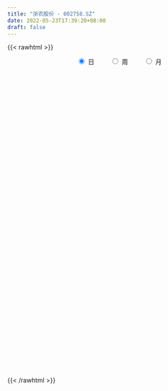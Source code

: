 ```yaml
---
title: "浙农股份 - 002758.SZ"
date: 2022-05-23T17:39:20+08:00
draft: false
---
```

{{< rawhtml >}}
    <div style="text-align: center">
        <label style="padding: 1rem;"><input style="margin-right: .5rem" type="radio" name="period" value="D" checked onclick="period_change(this)">日</label>
        <label style="padding: 1rem;"><input style="margin-right: .5rem" type="radio" name="period" value="W" onclick="period_change(this)">周</label>
        <label style="padding: 1rem;"><input style="margin-right: .5rem" type="radio" name="period" value="M" onclick="period_change(this)">月</label>
    </div>
    <div id="chart" style="height: 700px;"></div> 
    <script type="text/javascript">
        const D_v = [15765.21,17344.0,22079.62,18778.76,11118.75,13529.25,14436.0,13490.98,14014.17,10384.17,12539.34,14719.59,11828.94,13927.94,13395.85,13827.97,14639.22,11335.96,14846.45,12091.5,9973.5,15945.08,88782.07,118888.2,46745.14,33089.63,24787.75,26919.25,24145.59,32121.93,28147.33,18639.57,15998.39,14614.0,12371.45,19962.18,16980.25,10426.4,11590.08,13397.0,12397.5,10372.83,13290.25,34579.99,22850.94,16666.0,16745.66,13263.0,9889.66,10604.36,11985.75,14143.06,17523.64,11101.25,16837.75,14225.62,10175.75,14435.5,18206.5,10240.5,10772.75,11567.5,9972.45,13176.25,13985.37,9116.5,8142.73,18538.5,12865.0,11255.0,9643.75,10078.5,9229.5,17425.5,13574.64,33331.81,21233.39,72172.57,42652.36,27157.58,32126.5,30038.55,23437.3,30818.55,35399.15,31123.1,25607.75,41651.52,24620.59,40399.18,28248.79,18794.43,21346.58,34744.78,40065.2,40411.65,17310.15,18825.86,12864.0,32944.44,23161.88,27012.75,25012.11,51007.86,34728.48,37867.2,22104.12,29507.5,30025.12,24515.0,17188.8,23979.0,28925.0,31100.25,22766.75,19714.87,17427.5,15588.25,16332.16,19044.0,22904.87,12065.37,15473.0,15353.25,15894.5,22072.0,18840.5,32048.75,23752.78,16056.53,14868.0,75869.67,29732.99,64631.21,32366.25,30650.6,24856.52,28572.0,26798.0,14049.0,28639.42,21395.55,14223.75,17312.12,33505.25,24260.25,39863.5,35805.75,18444.5,27352.5,35287.0,37271.12,23579.5,58888.0,58069.71,163613.28,83732.74,40696.02,57070.03,117545.69,117402.25,75756.96,49164.0,37277.5,36687.72,41491.25,29903.75,29141.36,24946.41,26855.95,57848.41,33131.17,32402.91,27725.75,16541.71,23450.58,24529.36,20107.52,65423.04,51462.66,32881.41,27760.5,40250.21,28156.36,27434.25,86143.02,60008.14,79283.47,322142.54,302159.77,503580.65,81994.9,753531.86,138670.27,150845.62,468070.67,429935.48,400314.98,563385.91,407320.36,264382.45,397371.28,275241.19,305605.29,274163.14,236175.25,188975.17,199027.62,152097.44,212610.77,474277.91,258158.44,187375.17,325362.19,296202.87,478256.04,349893.63,239717.49,194481.36,201817.93,160424.25,204074.31,282498.07,186786.95,251637.71,177301.51,164142.49,115857.74,148318.52,261777.56,254755.75,192503.81,154557.98,116878.39,121768.05,96260.75,103984.25,125846.65,114841.93,73090.38,101922.84,139821.74,96063.02,101459.4,238611.64,162751.62,85870.06,115404.13,99204.35,132495.77]
const D_histogram = [0.0,0.0012508262,0.0119921536,0.012424296,0.0138679726,0.0064380295,-0.004302671,-0.0121549828,-0.0227736421,-0.0207330256,-0.0189606719,-0.0180315678,-0.0182703987,-0.0173044856,-0.0124612094,-0.0079212022,-0.0019085977,-0.0002999068,0.0009154481,0.0012377294,-0.0002958194,-0.004826031,0.0534698284,0.0477722858,0.029596306,0.0089516789,-0.0032439529,-0.0126880923,-0.0186073004,-0.0251553284,-0.0253151297,-0.0252338988,-0.0255865152,-0.0280487871,-0.0239822253,-0.0198110923,-0.0208533336,-0.0186792854,-0.0113698394,-0.0050279445,-0.0040807213,-0.0014497148,0.0014638602,0.0133329458,0.0225044667,0.0205186549,0.0135115063,0.005608142,0.0000972788,-0.0023489909,-0.0046553713,-0.0092952636,-0.0253441656,-0.0316905234,-0.0481431913,-0.0482600889,-0.0418509795,-0.0315920845,-0.0123660591,-0.0012628179,0.0060845772,0.0081261438,0.0150128726,0.0168831045,0.0180252793,0.0192483406,0.0178614078,0.0199759898,0.0151944014,0.0120500443,0.0068783568,-0.0018612974,-0.0015258917,0.0070361874,0.0158224744,0.0293580495,0.0393503263,0.0490609399,0.044572437,0.0376996744,0.0225869173,0.0202810162,0.0196950925,0.0240021031,0.0400298968,0.0522617845,0.055610551,0.0645764333,0.0604914099,0.0738296685,0.0685030679,0.056706205,0.0477248396,0.0491665132,0.050571744,0.0224090801,0.0045806866,-0.0294587686,-0.0411749774,-0.0241514929,-0.0103735307,0.0025861107,0.0041367581,0.0048275196,0.0093993438,0.0225244239,0.0255930802,0.0368174317,0.0346123558,0.0246648566,0.0147970412,0.0029100252,-0.0198369083,-0.05262022,-0.0541177599,-0.0479294915,-0.0537316581,-0.0538590398,-0.0439183768,-0.039575445,-0.0465366454,-0.0511776001,-0.0546425156,-0.049406015,-0.0369630051,-0.0256765449,-0.0233062401,-0.0017066557,0.0097572437,0.0174359798,0.018470917,0.007587178,-0.0019174092,0.0186629944,0.0269843897,0.0207425857,0.0241599021,0.0276535716,0.0175472163,0.0140844899,-0.0003809576,-0.0177926433,-0.0239723156,-0.0240097464,-0.0092916511,-0.0001153332,0.0165939105,0.0186037767,0.0169961852,0.0144431295,0.0190565114,0.0272382262,0.0263165196,0.0203154782,0.0267153288,0.0826110962,0.112166495,0.1240454448,0.1277687599,0.1635463095,0.1865340804,0.1583937784,0.1229340761,0.0768072604,0.0447446118,0.0262667889,0.0095543226,-0.0154081598,-0.0288816603,-0.0439546086,-0.0757323222,-0.0899765674,-0.1178064581,-0.1320025222,-0.1334172431,-0.1532460376,-0.1647205574,-0.1846598974,-0.1586609147,-0.1048699705,-0.0598528893,-0.0174531352,0.0243141263,0.0353602558,0.043083918,0.0737491036,0.0946818003,0.1216029455,0.2118540828,0.3448815565,0.5058953072,0.6844293192,0.8662165739,0.7979464344,0.5874688497,0.3537125598,0.2259415423,0.226304409,0.1513673734,0.1285436399,-0.0189808109,-0.1954070373,-0.3272857493,-0.3833785637,-0.4755861698,-0.5462215972,-0.5549922142,-0.5353878129,-0.4927005248,-0.356249848,-0.2426759435,-0.2139353979,-0.1889698286,-0.1398067819,-0.0560377795,0.0719613961,0.0810485608,0.0570625486,0.0147505925,-0.0560085664,-0.1145956717,-0.120101492,-0.0790110986,-0.0968428915,-0.0713165694,-0.0491459333,-0.0837356216,-0.0906325254,-0.0847094245,-0.042150473,-0.1032082658,-0.1932280351,-0.3166628716,-0.3849261513,-0.3726716879,-0.3607973993,-0.3074800549,-0.2200703538,-0.1683414612,-0.1106721592,-0.0539649295,-0.016026637,-0.0001009072,0.0286347472,0.0861639617,0.0864143,0.0754421586,0.0814517497,0.0893081877,0.1117466808]
const D_fast = [0.0,0.0015635328,0.0153028985,0.018841115,0.0237517847,0.0179313489,0.0061149807,-0.0047760768,-0.0210881466,-0.0242307865,-0.0271986008,-0.0307773887,-0.0355838192,-0.0389440275,-0.0372160536,-0.034656347,-0.0291208919,-0.0275871777,-0.0261429608,-0.0255112472,-0.0271187508,-0.0328554701,0.0388078463,0.0450533752,0.0342764719,0.0158697645,0.0028631445,-0.009753018,-0.0203240512,-0.0331609113,-0.039649495,-0.0458767388,-0.052625984,-0.0621004526,-0.0640294471,-0.0648110873,-0.0710666619,-0.0735624351,-0.069095449,-0.0640105402,-0.0640834973,-0.0618149195,-0.0585353794,-0.0433330574,-0.0285354198,-0.0253915679,-0.0290208399,-0.0355221688,-0.0410087122,-0.0440422296,-0.0475124529,-0.0544761611,-0.0768611045,-0.0911300931,-0.1196185589,-0.1318004787,-0.1358541142,-0.1334932403,-0.1173587296,-0.106571193,-0.0977026535,-0.093629551,-0.0829896041,-0.076898596,-0.0712501014,-0.0652149549,-0.0621365358,-0.0550279563,-0.0560109444,-0.0561427904,-0.0595948887,-0.0687998672,-0.0688459345,-0.0585248085,-0.0457829029,-0.0249078155,-0.0050779572,0.0168978915,0.0235524978,0.0261046538,0.0166386261,0.019402979,0.0237408284,0.0340483648,0.0600836327,0.0853809665,0.1026323708,0.1277423615,0.1387801904,0.1705758663,0.1823750326,0.1847547209,0.1877045654,0.2014378673,0.2154860342,0.1929256403,0.1762424184,0.1348382711,0.1128283179,0.1238139292,0.1349985087,0.1486046778,0.1511895147,0.1530871561,0.1600088163,0.1787650023,0.1882319287,0.2086606382,0.2151086511,0.2113273662,0.2051588111,0.1939993014,0.1662931408,0.1203547741,0.1053277942,0.0995336897,0.0802986086,0.0667064669,0.0656675357,0.0601166063,0.0415212445,0.0240858898,0.0069603454,-0.0001546577,0.0030476009,0.0079149249,0.0044586696,0.0256315901,0.0395348004,0.0515725315,0.0572251979,0.0482382534,0.038254314,0.0635004661,0.0785679589,0.0775118013,0.0869690932,0.0973761556,0.0916566044,0.0917150004,0.0771543135,0.055294467,0.0431217157,0.0370818484,0.0494770309,0.0586245155,0.0794822369,0.0861430472,0.088784502,0.0898422287,0.0992197385,0.1142110098,0.1198684331,0.1189462612,0.1320249441,0.2085734855,0.266170508,0.3090608191,0.3447263241,0.4213904512,0.4910117421,0.5024698847,0.4977437014,0.4708187008,0.4499422052,0.4380310795,0.4237071938,0.3948926715,0.374198756,0.3481371555,0.2974263613,0.2606879742,0.203406469,0.1562097744,0.1214407427,0.0633004388,0.0106457797,-0.0554585347,-0.0691247807,-0.0415513292,-0.0114974702,0.0265390001,0.0743847931,0.0942709866,0.1127656283,0.1618680898,0.2064712366,0.2637931182,0.4070077762,0.626255639,0.9137432165,1.2633845583,1.6617259564,1.7929424256,1.7293320532,1.5840039034,1.5127182714,1.5696572404,1.5325620481,1.5418742245,1.389604571,1.1643265853,0.950626436,0.7986889807,0.5875848321,0.3803940054,0.2328753349,0.1186327829,0.0381449398,0.0855331546,0.1384380733,0.1136947694,0.0914178815,0.1056292328,0.1753887903,0.3213783149,0.3507276198,0.3410072448,0.3023829368,0.2176216363,0.1303856131,0.0948544198,0.1161920385,0.0741495228,0.0818467025,0.0917308553,0.0362072615,0.0066522264,-0.0086020288,0.0234193044,-0.0634405549,-0.2017673329,-0.4043678873,-0.5688627048,-0.6497761634,-0.7281012246,-0.7516538939,-0.7192617813,-0.709618254,-0.6796169918,-0.6364009944,-0.6024693613,-0.5865688582,-0.550674517,-0.4716043121,-0.4497503988,-0.4418620006,-0.4154894721,-0.3853059871,-0.3349308238]
const D_slow = [0.0,0.0003127066,0.0033107449,0.006416819,0.0098838121,0.0114933195,0.0104176517,0.007378906,0.0016854955,-0.0034977609,-0.0082379289,-0.0127458208,-0.0173134205,-0.0216395419,-0.0247548442,-0.0267351448,-0.0272122942,-0.0272872709,-0.0270584089,-0.0267489765,-0.0268229314,-0.0280294391,-0.014661982,-0.0027189106,0.0046801659,0.0069180856,0.0061070974,0.0029350743,-0.0017167508,-0.0080055829,-0.0143343653,-0.02064284,-0.0270394688,-0.0340516656,-0.0400472219,-0.044999995,-0.0502133284,-0.0548831497,-0.0577256096,-0.0589825957,-0.060002776,-0.0603652047,-0.0599992397,-0.0566660032,-0.0510398865,-0.0459102228,-0.0425323462,-0.0411303107,-0.041105991,-0.0416932388,-0.0428570816,-0.0451808975,-0.0515169389,-0.0594395697,-0.0714753676,-0.0835403898,-0.0940031347,-0.1019011558,-0.1049926706,-0.1053083751,-0.1037872307,-0.1017556948,-0.0980024767,-0.0937817005,-0.0892753807,-0.0844632955,-0.0799979436,-0.0750039462,-0.0712053458,-0.0681928347,-0.0664732455,-0.0669385699,-0.0673200428,-0.065560996,-0.0616053773,-0.054265865,-0.0444282834,-0.0321630484,-0.0210199392,-0.0115950206,-0.0059482912,-0.0008780372,0.0040457359,0.0100462617,0.0200537359,0.033119182,0.0470218198,0.0631659281,0.0782887806,0.0967461977,0.1138719647,0.1280485159,0.1399797258,0.1522713541,0.1649142901,0.1705165602,0.1716617318,0.1642970397,0.1540032953,0.1479654221,0.1453720394,0.1460185671,0.1470527566,0.1482596365,0.1506094725,0.1562405784,0.1626388485,0.1718432064,0.1804962954,0.1866625095,0.1903617698,0.1910892761,0.1861300491,0.1729749941,0.1594455541,0.1474631812,0.1340302667,0.1205655067,0.1095859125,0.0996920513,0.0880578899,0.0752634899,0.061602861,0.0492513573,0.040010606,0.0335914698,0.0277649097,0.0273382458,0.0297775567,0.0341365517,0.0387542809,0.0406510754,0.0401717231,0.0448374717,0.0515835692,0.0567692156,0.0628091911,0.069722584,0.0741093881,0.0776305105,0.0775352711,0.0730871103,0.0670940314,0.0610915948,0.058768682,0.0587398487,0.0628883263,0.0675392705,0.0717883168,0.0753990992,0.0801632271,0.0869727836,0.0935519135,0.0986307831,0.1053096153,0.1259623893,0.1540040131,0.1850153743,0.2169575642,0.2578441416,0.3044776617,0.3440761063,0.3748096253,0.3940114404,0.4051975934,0.4117642906,0.4141528713,0.4103008313,0.4030804162,0.3920917641,0.3731586835,0.3506645417,0.3212129271,0.2882122966,0.2548579858,0.2165464764,0.1753663371,0.1292013627,0.089536134,0.0633186414,0.0483554191,0.0439921353,0.0500706668,0.0589107308,0.0696817103,0.0881189862,0.1117894363,0.1421901726,0.1951536934,0.2813740825,0.4078479093,0.5789552391,0.7955093826,0.9949959912,1.1418632036,1.2302913435,1.2867767291,1.3433528314,1.3811946747,1.4133305847,1.4085853819,1.3597336226,1.2779121853,1.1820675444,1.0631710019,0.9266156026,0.7878675491,0.6540205958,0.5308454646,0.4417830026,0.3811140167,0.3276301673,0.2803877101,0.2454360147,0.2314265698,0.2494169188,0.269679059,0.2839446962,0.2876323443,0.2736302027,0.2449812848,0.2149559118,0.1952031371,0.1709924143,0.1531632719,0.1408767886,0.1199428832,0.0972847518,0.0761073957,0.0655697774,0.039767711,-0.0085392978,-0.0877050157,-0.1839365535,-0.2771044755,-0.3673038253,-0.444173839,-0.4991914275,-0.5412767928,-0.5689448326,-0.582436065,-0.5864427242,-0.586467951,-0.5793092642,-0.5577682738,-0.5361646988,-0.5173041591,-0.4969412217,-0.4746141748,-0.4466775046]
const D_data = [['2021-05-12', 9.6898, 9.7193, 9.6211, 9.7487],['2021-05-13', 9.6996, 9.7389, 9.6407, 9.7978],['2021-05-14', 9.7978, 9.896, 9.7585, 9.9647],['2021-05-17', 9.8862, 9.8076, 9.7782, 9.9745],['2021-05-18', 9.8076, 9.8371, 9.7389, 9.896],['2021-05-19', 9.8174, 9.7193, 9.7193, 9.8273],['2021-05-20', 9.6702, 9.6309, 9.6211, 9.7193],['2021-05-21', 9.6309, 9.6113, 9.5426, 9.6898],['2021-05-24', 9.6996, 9.5131, 9.4444, 9.6996],['2021-05-25', 9.5524, 9.6309, 9.5327, 9.6309],['2021-05-26', 9.6015, 9.6211, 9.572, 9.6702],['2021-05-27', 9.6211, 9.6015, 9.5818, 9.6407],['2021-05-28', 9.6015, 9.572, 9.5426, 9.6309],['2021-05-31', 9.6604, 9.572, 9.5131, 9.6604],['2021-06-01', 9.572, 9.6211, 9.5229, 9.6505],['2021-06-02', 9.6505, 9.6309, 9.5916, 9.6604],['2021-06-03', 9.6211, 9.6702, 9.6113, 9.6898],['2021-06-04', 9.6702, 9.6309, 9.572, 9.68],['2021-06-07', 9.72, 9.63, 9.61, 9.72],['2021-06-08', 9.65, 9.62, 9.6, 9.69],['2021-06-09', 9.61, 9.59, 9.59, 9.64],['2021-06-10', 9.6, 9.53, 9.5, 9.62],['2021-06-11', 10.01, 10.48, 10.0, 10.48],['2021-06-15', 10.74, 9.86, 9.82, 10.74],['2021-06-16', 9.78, 9.67, 9.61, 9.87],['2021-06-17', 9.65, 9.55, 9.54, 9.7],['2021-06-18', 9.55, 9.57, 9.46, 9.65],['2021-06-21', 9.57, 9.54, 9.5, 9.66],['2021-06-22', 9.5, 9.53, 9.48, 9.62],['2021-06-23', 9.55, 9.47, 9.39, 9.57],['2021-06-24', 9.46, 9.51, 9.37, 9.53],['2021-06-25', 9.5, 9.49, 9.4, 9.51],['2021-06-28', 9.48, 9.46, 9.44, 9.51],['2021-06-29', 9.45, 9.4, 9.37, 9.48],['2021-06-30', 9.44, 9.46, 9.4, 9.48],['2021-07-01', 9.47, 9.46, 9.38, 9.53],['2021-07-02', 9.41, 9.38, 9.36, 9.51],['2021-07-05', 9.38, 9.4, 9.35, 9.44],['2021-07-06', 9.36, 9.47, 9.36, 9.47],['2021-07-07', 9.46, 9.48, 9.44, 9.51],['2021-07-08', 9.5, 9.42, 9.39, 9.5],['2021-07-09', 9.38, 9.44, 9.35, 9.46],['2021-07-12', 9.43, 9.45, 9.39, 9.48],['2021-07-13', 9.56, 9.6, 9.54, 9.75],['2021-07-14', 9.52, 9.63, 9.45, 9.63],['2021-07-15', 9.62, 9.52, 9.51, 9.67],['2021-07-16', 9.53, 9.44, 9.42, 9.59],['2021-07-19', 9.47, 9.39, 9.37, 9.48],['2021-07-20', 9.38, 9.38, 9.34, 9.42],['2021-07-21', 9.36, 9.39, 9.36, 9.45],['2021-07-22', 9.39, 9.37, 9.33, 9.4],['2021-07-23', 9.37, 9.31, 9.3, 9.42],['2021-07-26', 9.33, 9.09, 9.04, 9.36],['2021-07-27', 9.1, 9.12, 9.08, 9.33],['2021-07-28', 9.1, 8.89, 8.76, 9.12],['2021-07-29', 8.89, 9.0, 8.88, 9.09],['2021-07-30', 9.0, 9.05, 8.89, 9.08],['2021-08-02', 9.06, 9.1, 8.97, 9.18],['2021-08-03', 9.12, 9.26, 9.11, 9.34],['2021-08-04', 9.35, 9.22, 9.19, 9.35],['2021-08-05', 9.25, 9.21, 9.15, 9.28],['2021-08-06', 9.21, 9.16, 9.04, 9.27],['2021-08-09', 9.16, 9.24, 9.12, 9.28],['2021-08-10', 9.28, 9.2, 9.17, 9.28],['2021-08-11', 9.19, 9.2, 9.15, 9.26],['2021-08-12', 9.19, 9.21, 9.1, 9.26],['2021-08-13', 9.21, 9.18, 9.13, 9.24],['2021-08-16', 9.2, 9.23, 9.11, 9.39],['2021-08-17', 9.23, 9.14, 9.13, 9.29],['2021-08-18', 9.24, 9.14, 8.93, 9.25],['2021-08-19', 9.08, 9.09, 9.06, 9.2],['2021-08-20', 9.06, 9.0, 8.97, 9.15],['2021-08-23', 9.02, 9.08, 8.98, 9.12],['2021-08-24', 9.09, 9.2, 9.08, 9.23],['2021-08-25', 9.2, 9.25, 9.18, 9.35],['2021-08-26', 9.26, 9.38, 9.18, 9.46],['2021-08-27', 9.48, 9.42, 9.36, 9.48],['2021-08-30', 9.55, 9.5, 9.32, 10.25],['2021-08-31', 9.48, 9.37, 9.32, 9.7],['2021-09-01', 9.4, 9.34, 9.25, 9.41],['2021-09-02', 9.36, 9.2, 9.19, 9.39],['2021-09-03', 9.25, 9.33, 9.21, 9.36],['2021-09-06', 9.35, 9.36, 9.26, 9.43],['2021-09-07', 9.36, 9.45, 9.3, 9.48],['2021-09-08', 9.46, 9.68, 9.42, 9.72],['2021-09-09', 9.69, 9.75, 9.66, 9.83],['2021-09-10', 9.71, 9.73, 9.64, 9.79],['2021-09-13', 9.73, 9.89, 9.73, 10.09],['2021-09-14', 9.89, 9.8, 9.77, 9.98],['2021-09-15', 9.8, 10.11, 9.7, 10.18],['2021-09-16', 10.09, 9.97, 9.9, 10.22],['2021-09-17', 10.09, 9.91, 9.8, 10.09],['2021-09-22', 9.81, 9.95, 9.78, 10.07],['2021-09-23', 9.95, 10.12, 9.95, 10.18],['2021-09-24', 10.18, 10.19, 9.94, 10.28],['2021-09-27', 10.1, 9.8, 9.66, 10.22],['2021-09-28', 9.79, 9.84, 9.7, 9.92],['2021-09-29', 9.83, 9.51, 9.51, 9.88],['2021-09-30', 9.51, 9.66, 9.51, 9.72],['2021-10-08', 9.67, 10.03, 9.66, 10.08],['2021-10-11', 10.12, 10.08, 9.93, 10.15],['2021-10-12', 10.07, 10.16, 9.96, 10.2],['2021-10-13', 9.96, 10.08, 9.93, 10.12],['2021-10-14', 10.38, 10.1, 10.09, 10.49],['2021-10-15', 10.05, 10.19, 9.98, 10.42],['2021-10-18', 10.08, 10.38, 10.03, 10.44],['2021-10-19', 10.36, 10.34, 10.26, 10.43],['2021-10-20', 10.34, 10.53, 10.27, 10.53],['2021-10-21', 10.49, 10.44, 10.34, 10.62],['2021-10-22', 10.45, 10.36, 10.25, 10.51],['2021-10-25', 10.38, 10.35, 10.17, 10.39],['2021-10-26', 10.45, 10.3, 10.19, 10.45],['2021-10-27', 10.3, 10.09, 10.0, 10.34],['2021-10-28', 10.12, 9.81, 9.74, 10.25],['2021-10-29', 9.81, 10.09, 9.79, 10.1],['2021-11-01', 10.12, 10.18, 10.04, 10.27],['2021-11-02', 10.25, 10.01, 9.9, 10.27],['2021-11-03', 10.11, 10.04, 9.98, 10.15],['2021-11-04', 10.09, 10.17, 10.03, 10.2],['2021-11-05', 10.09, 10.12, 9.99, 10.24],['2021-11-08', 10.11, 9.95, 9.8, 10.18],['2021-11-09', 9.94, 9.92, 9.86, 10.0],['2021-11-10', 9.92, 9.88, 9.79, 9.94],['2021-11-11', 9.88, 9.96, 9.83, 9.98],['2021-11-12', 9.95, 10.07, 9.92, 10.08],['2021-11-15', 10.06, 10.1, 9.97, 10.15],['2021-11-16', 10.13, 10.01, 9.94, 10.14],['2021-11-17', 9.97, 10.31, 9.92, 10.31],['2021-11-18', 10.32, 10.28, 10.21, 10.37],['2021-11-19', 10.23, 10.3, 10.21, 10.35],['2021-11-22', 10.3, 10.26, 10.2, 10.35],['2021-11-23', 10.37, 10.1, 10.08, 10.88],['2021-11-24', 10.05, 10.07, 10.0, 10.18],['2021-11-25', 10.1, 10.49, 9.99, 10.55],['2021-11-26', 10.54, 10.44, 10.4, 10.57],['2021-11-29', 10.37, 10.29, 10.25, 10.48],['2021-11-30', 10.27, 10.43, 10.24, 10.46],['2021-12-01', 10.43, 10.48, 10.32, 10.53],['2021-12-02', 10.52, 10.32, 10.3, 10.52],['2021-12-03', 10.26, 10.39, 10.25, 10.4],['2021-12-06', 10.34, 10.22, 10.15, 10.43],['2021-12-07', 10.25, 10.1, 10.03, 10.27],['2021-12-08', 10.2, 10.17, 10.03, 10.23],['2021-12-09', 10.2, 10.22, 10.12, 10.29],['2021-12-10', 10.2, 10.44, 10.14, 10.48],['2021-12-13', 10.45, 10.44, 10.4, 10.53],['2021-12-14', 10.47, 10.62, 10.4, 10.71],['2021-12-15', 10.68, 10.51, 10.46, 10.77],['2021-12-16', 10.47, 10.49, 10.41, 10.59],['2021-12-17', 10.49, 10.49, 10.4, 10.64],['2021-12-20', 10.49, 10.61, 10.44, 10.68],['2021-12-21', 10.59, 10.72, 10.54, 10.75],['2021-12-22', 10.7, 10.66, 10.63, 10.79],['2021-12-23', 10.69, 10.61, 10.58, 10.98],['2021-12-24', 10.95, 10.8, 10.53, 10.97],['2021-12-27', 10.76, 11.65, 10.76, 11.8],['2021-12-28', 11.66, 11.65, 11.51, 11.78],['2021-12-29', 11.7, 11.66, 11.53, 11.73],['2021-12-30', 11.66, 11.73, 11.6, 11.99],['2021-12-31', 11.83, 12.39, 11.64, 12.47],['2022-01-04', 12.75, 12.57, 12.1, 12.9],['2022-01-05', 12.34, 12.1, 11.98, 12.65],['2022-01-06', 12.17, 12.0, 11.92, 12.35],['2022-01-07', 11.98, 11.78, 11.72, 12.08],['2022-01-10', 11.77, 11.85, 11.7, 11.97],['2022-01-11', 11.88, 11.97, 11.85, 12.09],['2022-01-12', 12.09, 11.97, 11.9, 12.17],['2022-01-13', 11.98, 11.81, 11.71, 12.09],['2022-01-14', 11.71, 11.89, 11.71, 11.99],['2022-01-17', 11.89, 11.82, 11.8, 12.19],['2022-01-18', 11.89, 11.49, 11.44, 11.92],['2022-01-19', 11.54, 11.57, 11.34, 11.62],['2022-01-20', 11.61, 11.25, 11.22, 11.62],['2022-01-21', 11.24, 11.25, 11.0, 11.38],['2022-01-24', 11.17, 11.3, 11.1, 11.39],['2022-01-25', 11.22, 10.93, 10.91, 11.36],['2022-01-26', 10.92, 10.85, 10.74, 11.02],['2022-01-27', 10.88, 10.54, 10.5, 10.88],['2022-01-28', 11.04, 11.01, 10.59, 11.25],['2022-02-07', 11.14, 11.48, 11.12, 11.63],['2022-02-08', 11.54, 11.58, 11.31, 11.6],['2022-02-09', 11.58, 11.76, 11.47, 11.8],['2022-02-10', 11.76, 11.99, 11.7, 12.18],['2022-02-11', 11.9, 11.78, 11.67, 11.95],['2022-02-14', 11.86, 11.83, 11.78, 12.09],['2022-02-15', 11.84, 12.28, 11.68, 12.9],['2022-02-16', 12.3, 12.38, 11.91, 12.46],['2022-02-17', 12.25, 12.69, 12.22, 13.3],['2022-02-18', 12.53, 13.96, 12.4, 13.96],['2022-02-21', 13.27, 15.36, 13.26, 15.36],['2022-02-22', 16.1, 16.9, 15.42, 16.9],['2022-02-23', 18.59, 18.59, 18.59, 18.59],['2022-02-24', 18.62, 20.33, 18.31, 20.45],['2022-02-25', 18.3, 18.3, 18.3, 18.87],['2022-02-28', 16.47, 16.47, 16.47, 17.0],['2022-03-01', 15.01, 15.52, 15.01, 15.96],['2022-03-02', 15.11, 16.28, 15.07, 16.87],['2022-03-03', 16.16, 17.91, 16.02, 17.91],['2022-03-04', 18.3, 17.11, 16.85, 19.45],['2022-03-07', 17.0, 17.81, 16.7, 18.32],['2022-03-08', 16.95, 16.03, 16.03, 16.95],['2022-03-09', 15.2, 14.9, 14.43, 15.69],['2022-03-10', 15.0, 14.6, 14.16, 15.0],['2022-03-11', 14.6, 14.93, 14.33, 15.43],['2022-03-14', 14.5, 13.89, 13.8, 15.1],['2022-03-15', 13.61, 13.45, 13.27, 14.09],['2022-03-16', 13.65, 13.69, 13.05, 13.8],['2022-03-17', 13.64, 13.74, 13.6, 14.07],['2022-03-18', 13.78, 13.87, 13.68, 14.19],['2022-03-21', 14.52, 15.26, 14.52, 15.26],['2022-03-22', 15.98, 15.47, 14.78, 16.48],['2022-03-23', 15.15, 14.66, 14.58, 15.3],['2022-03-24', 14.85, 14.64, 14.56, 15.21],['2022-03-25', 14.78, 15.05, 14.56, 15.96],['2022-03-28', 15.0, 15.8, 14.98, 16.15],['2022-03-29', 15.66, 16.97, 15.08, 17.38],['2022-03-30', 16.08, 15.95, 15.61, 16.38],['2022-03-31', 15.88, 15.59, 15.23, 16.04],['2022-04-01', 15.86, 15.25, 15.25, 16.04],['2022-04-06', 14.91, 14.61, 14.22, 14.91],['2022-04-07', 14.62, 14.38, 14.28, 14.87],['2022-04-08', 14.35, 14.81, 13.93, 14.97],['2022-04-11', 14.98, 15.44, 14.83, 15.99],['2022-04-12', 15.01, 14.72, 14.41, 15.05],['2022-04-13', 14.62, 15.24, 14.43, 15.72],['2022-04-14', 15.35, 15.3, 14.44, 15.4],['2022-04-15', 15.3, 14.52, 14.48, 15.3],['2022-04-18', 14.29, 14.7, 13.71, 14.78],['2022-04-19', 14.55, 14.8, 14.33, 15.18],['2022-04-20', 14.76, 15.35, 14.63, 15.7],['2022-04-21', 15.36, 13.95, 13.9, 15.9],['2022-04-22', 13.44, 13.06, 12.86, 13.61],['2022-04-25', 12.79, 11.85, 11.8, 12.9],['2022-04-26', 11.85, 11.72, 11.58, 12.29],['2022-04-27', 11.8, 12.24, 11.33, 12.24],['2022-04-28', 12.17, 11.96, 11.62, 12.41],['2022-04-29', 12.0, 12.33, 11.91, 12.37],['2022-05-05', 12.35, 12.86, 12.15, 13.03],['2022-05-06', 12.5, 12.56, 12.39, 13.02],['2022-05-09', 12.45, 12.74, 12.35, 12.81],['2022-05-10', 12.61, 12.89, 12.21, 12.91],['2022-05-11', 12.9, 12.8, 12.71, 13.15],['2022-05-12', 12.83, 12.58, 12.32, 12.96],['2022-05-13', 12.62, 12.79, 12.52, 12.87],['2022-05-16', 13.24, 13.35, 12.82, 13.49],['2022-05-17', 13.36, 12.78, 12.51, 13.38],['2022-05-18', 12.53, 12.6, 12.49, 12.8],['2022-05-19', 12.33, 12.79, 12.26, 12.9],['2022-05-20', 12.78, 12.85, 12.71, 12.9],['2022-05-23', 12.86, 13.13, 12.81, 13.32]]
const W_v = [63310.18,68935.35,237513.09,103611.12,81576.62,81747.08,69952.93,76361.83,132310.31,80191.02,81470.85,74382.85,46355.81,53813.39,108111.66,56539.42,53852.32,55537.7,56929.67,52733.79,64568.24,40878.68,33822.09,27693.94,52248.91,64945.46,90687.09,83304.74,56720.18,74313.14,78457.59,97348.54,33708.08,21864.25,68910.51,125786.33,77678.68,94833.45,222564.17,406530.36,371253.8199999999,193689.64,136235.92,114072.63,341498.89,225094.68,209525.82,1160424.3600000001,509302.5499999999,492370.58,212698.54,171898.83,174047.34,310987.72,152958.7,204025.62,92968.86,75975.85,72334.24,60670.46,66441.94,78054.99,54496.46,55152.85,37977.68,134531.6,139059.26,94572.09,86304.65,90844.24,119905.73,131261.19,69885.73,94909.69,58158.13,53012.07,48693.45,25920.46,40168.52,41111.17,77847.66,55812.81,80758.28,128841.65,434842.13,232761.9,326601.26,134513.28,146509.47,167535.13,722170.21,123358.28,274123.65,177052.22,123373.23,122459.46,63082.25,79060.0,84066.18,95627.8,86632.92,97768.45,68021.96,46786.6,100090.25,58620.16,48115.76,71728.2,120078.33,593833.25,232149.24,885400.3300000001,557408.63,40323.84,249246.12,205650.28,175742.49,181930.38,104917.53,90420.0,140307.85,86738.32,79218.19,104286.41,128906.85,122600.25,119812.27,127912.95,124823.89,190370.56,301336.58,146838.56,203367.74,311254.53,282193.32,223667.57,99091.26,104808.63,62947.2,60779.04,149596.81,152314.95,61492.78,52999.51,141102.34,178884.85,163347.9,298734.43,354672.85,220799.66,78755.82,135112.26,328095.91,383572.19,167713.51,165712.99,198703.43,94856.19,83673.74,172695.85,367769.91,142927.49,62074.25,70546.27,46030.28,10849.45,70215.46,79974.51,114749.54,66044.66,72805.3,128726.76,174536.3,101282.33,65450.24,196048.96,111471.23,70789.14,205497.85,210731.35,62500.76,65767.04,72567.45,34173.67,33325.39,110669.08,61453.5,63087.09,58497.5,50078.21,42976.85,29037.23,99917.02,109331.51,327003.71,72773.94,107190.86,71353.74,63486.21,67126.94,141638.6,223510.72,129973.67,79926.27,58183.81,104132.84,59885.83,69864.01,65222.75,54393.3,62380.75,94794.84,204147.56,146385.85,153714.51,96156.56,89411.66,32944.44,160923.08,144018.94,123959.8,88106.78,81690.99,112770.56,217468.12,124926.12,115076.09,145726.5,213095.33,462657.7600000001,279600.71,162170.49,177964.19,150052.21,180511.14,575011.4199999999,1779937.4500000002,2012552.6600000001,1649920.5700000001,1050438.6200000001,1457784.4799999997,1558551.3900000001,566316.49,1062366.73,973213.3800000001,593449.4199999999,240688.58,512357.38,701841.7999999999,132495.77]
const W_histogram = [0.0,0.0128528775,0.0098034695,-0.0795483785,-0.1208503808,-0.1387784707,-0.1493580696,-0.1128404061,-0.0698646655,-0.0218842667,0.0065820947,0.0139711487,0.0120059486,-0.0024730434,0.0371512058,0.021649489,-0.0062300072,-0.0697608557,-0.0695550697,-0.116733907,-0.1957744519,-0.2192240285,-0.2232300026,-0.2131050181,-0.2516805601,-0.2453816332,-0.1942047912,-0.164862333,-0.1497614013,-0.1305715348,-0.1866125248,-0.2631948943,-0.2776851611,-0.2506394974,-0.1861662095,-0.0969137142,-0.0345148066,-0.0208958346,0.1456347664,0.2215198047,0.2844425515,0.2465874159,0.2234553869,0.1815049775,0.2089214054,0.2260950548,0.2693394666,0.2995338469,0.3044902483,0.2606121616,0.1483796579,0.0931716632,0.0245992289,0.0504444491,0.0606405991,0.0400104327,-0.0297811095,-0.0631546273,-0.122364949,-0.1376653419,-0.1385146698,-0.1435009957,-0.1375496303,-0.1148749982,-0.1029904359,-0.0939430788,-0.1504327643,-0.1552998659,-0.1241258191,-0.0908201745,-0.0077801032,0.0429062948,0.0785810607,0.0892299586,0.0698702679,0.0572229208,0.0382110393,0.0432484234,0.0562129637,0.0671735622,0.0699856678,0.0612251245,0.0979250688,0.1326175153,0.2705765015,0.309448229,0.4042969499,0.4334022081,0.4588582914,0.5406820756,0.4359214463,0.3185797557,0.2370107996,0.1421344411,0.0448049455,-0.010229027,-0.0907087447,-0.1368970384,-0.1515517266,-0.162750344,-0.1571358833,-0.1521194859,-0.162327533,-0.1606363427,-0.1524602996,-0.1527388527,-0.1536014934,-0.1301714432,-0.1048848224,-0.0179306247,0.0533868045,0.2311160876,0.1925717987,0.1401323862,0.1585561421,0.1223954393,0.1363848781,0.0998807486,0.0489665519,0.0083809967,-0.0074509103,-0.0249620467,-0.0462841687,-0.0625494886,-0.0541199426,-0.037371927,-0.0130885343,-0.0008840038,-0.008088037,-0.0077752023,-0.0139432367,-0.0499515696,-0.023649108,-0.0137401255,0.0308182627,-0.0309879636,-0.0671762705,-0.081530651,-0.0887219291,-0.0852475105,-0.0489489266,-0.0336838996,-0.0285924107,-0.0145204883,0.0194025691,0.0210152657,0.0557551271,0.1615577767,0.1531178008,0.1201615392,0.0638859702,0.0283840595,0.0477893077,0.0372142907,0.0189625515,0.0218739552,0.0058940266,-0.0167180889,-0.0334887335,-0.0443917587,-0.0390359651,-0.0637842677,-0.0746304191,-0.0866754686,-0.119319915,-0.1234148273,-0.1009827433,-0.0778988785,-0.0410353904,-0.0236860412,-0.0150326173,0.0196981273,0.0338211407,0.041734293,0.0276954258,0.0544579105,0.0413598292,0.0326903301,0.0133919267,-0.0404073937,-0.0941245726,-0.1334832133,-0.146432897,-0.1599926346,-0.1465408582,-0.1278065374,-0.1077092152,-0.1145030698,-0.1074637891,-0.0899956251,-0.0767271859,-0.062227456,-0.0400501453,0.0040305426,-0.0100222343,-0.0409581261,-0.0462994264,-0.0634076509,-0.0711889406,-0.0662872316,-0.0031132205,-0.0189815021,-0.0305481963,-0.0406572981,-0.0383812042,-0.0322032076,-0.0321263334,-0.0441006283,-0.0392876003,-0.0298589557,-0.0307270755,0.0003571322,0.0172911316,0.0556995917,0.091387556,0.12967302,0.1155917003,0.1265985019,0.139062804,0.1521084643,0.1364081755,0.1223479152,0.1046683863,0.1032775455,0.1061900688,0.0992797933,0.0927305136,0.0865394715,0.0972928621,0.1995678439,0.2129916465,0.2154848204,0.1626418103,0.1030416419,0.1065515447,0.239173676,0.5830696082,0.6871196582,0.5706389085,0.3922150211,0.3263772798,0.2712724865,0.1843219916,0.091121859,-0.0759840722,-0.2338926796,-0.3159607064,-0.3454710467,-0.3505538709,-0.325220682]
const W_fast = [0.0,0.0160660969,0.0154675563,-0.0937713864,-0.1652859839,-0.2179086914,-0.2658278077,-0.2575202457,-0.2320106716,-0.1895013395,-0.1593894543,-0.1485076132,-0.1474713261,-0.1625685789,-0.1136565283,-0.1237458729,-0.1531828708,-0.2341539333,-0.2513369147,-0.3276992287,-0.4556833867,-0.5339389704,-0.5937524452,-0.6369037152,-0.7383993972,-0.7934458786,-0.7908202344,-0.8026933595,-0.8250327781,-0.8384857953,-0.9411799165,-1.0835610095,-1.1674725667,-1.2030867773,-1.1851550418,-1.120130975,-1.0663607691,-1.0579657557,-0.8550264631,-0.7237614736,-0.589728089,-0.5659363707,-0.5332045529,-0.5297787179,-0.4501319387,-0.3764345255,-0.2658552471,-0.160777405,-0.0796984415,-0.0584234879,-0.1335610771,-0.165476156,-0.2278987831,-0.1894424506,-0.1640861508,-0.1747137091,-0.2519505287,-0.3011127033,-0.3909142622,-0.4406309906,-0.4761089859,-0.5169705607,-0.545406603,-0.5514507204,-0.5653137671,-0.5797521796,-0.6738500563,-0.7175421243,-0.7173995323,-0.7067989313,-0.6257038858,-0.5642909141,-0.5089708831,-0.4760144954,-0.4779066192,-0.4762482361,-0.4857073578,-0.4698578679,-0.4428400867,-0.4150860975,-0.394777575,-0.3882318372,-0.3270506256,-0.2592038003,-0.0536006888,0.062633096,0.2585560544,0.3960118645,0.5361825207,0.7531768238,0.7573965561,0.7196998044,0.6973835482,0.6380408,0.5519125408,0.4943213116,0.3911644077,0.3107518544,0.2582092345,0.2063230311,0.1726535209,0.1396400469,0.0888501166,0.0503822212,0.0204431894,-0.0180200769,-0.0572830909,-0.0663959015,-0.0673304864,0.0151410553,0.0998051855,0.3353134906,0.3449121513,0.3275058354,0.3855686268,0.3800067838,0.4280924421,0.4165584998,0.3778859411,0.339395635,0.3217010005,0.2979493524,0.2650561882,0.2331534961,0.2280530565,0.2354580904,0.2564693495,0.268452879,0.2592268365,0.2575958707,0.2479420271,0.1994458018,0.2198359864,0.2263099376,0.2785728914,0.2090196742,0.1560372997,0.1213002565,0.091928496,0.074091037,0.0981523893,0.1049964414,0.1029398277,0.113381628,0.1521553276,0.1590218407,0.2077004838,0.3538925776,0.3837320519,0.3808161751,0.3405120986,0.3121062028,0.3434587779,0.3421873336,0.3286762323,0.3370561247,0.3225497028,0.2957580651,0.2706152371,0.2486142723,0.2442110745,0.2035167051,0.1740129489,0.1402990322,0.0778246071,0.042875988,0.0400623862,0.0436715314,0.0702761718,0.0817040107,0.0865992803,0.1262545568,0.1488328553,0.1671795809,0.1600645702,0.2004415324,0.1976834085,0.1971864919,0.1812360701,0.1173349013,0.0400865793,-0.0326428648,-0.0822007727,-0.1357586689,-0.1589421071,-0.1721594206,-0.1789894022,-0.2144090243,-0.2342356908,-0.2392664331,-0.2451797904,-0.2462369245,-0.2340721501,-0.1889838266,-0.205542162,-0.2467175853,-0.2636337422,-0.2965938795,-0.3221724043,-0.3338425033,-0.2714467973,-0.2920604544,-0.3112641977,-0.331537624,-0.3388568312,-0.3407296364,-0.3486843456,-0.3716837975,-0.3766926696,-0.374728764,-0.3832786526,-0.3521051619,-0.3308483796,-0.2785150216,-0.2199801682,-0.1492764493,-0.1344598438,-0.0918034168,-0.0445734138,0.0064993626,0.0249011178,0.0414278362,0.0499154039,0.0743439494,0.1038039899,0.1217136628,0.1383470115,0.1537908373,0.1888674434,0.3410343862,0.4077061004,0.4640704794,0.4518879219,0.418048164,0.448195953,0.6406115033,1.1302748375,1.4061048021,1.4322837795,1.3519136474,1.367670226,1.3803835543,1.3395135573,1.2690938895,1.0829919402,0.8666101629,0.7055519595,0.5896738576,0.4969525657,0.4409805841]
const W_slow = [0.0,0.0032132194,0.0056640868,-0.0142230079,-0.0444356031,-0.0791302208,-0.1164697381,-0.1446798397,-0.1621460061,-0.1676170727,-0.1659715491,-0.1624787619,-0.1594772747,-0.1600955356,-0.1508077341,-0.1453953619,-0.1469528637,-0.1643930776,-0.181781845,-0.2109653218,-0.2599089347,-0.3147149419,-0.3705224425,-0.4237986971,-0.4867188371,-0.5480642454,-0.5966154432,-0.6378310265,-0.6752713768,-0.7079142605,-0.7545673917,-0.8203661153,-0.8897874055,-0.9524472799,-0.9989888323,-1.0232172608,-1.0318459625,-1.0370699211,-1.0006612295,-0.9452812783,-0.8741706405,-0.8125237865,-0.7566599398,-0.7112836954,-0.6590533441,-0.6025295804,-0.5351947137,-0.460311252,-0.3841886899,-0.3190356495,-0.281940735,-0.2586478192,-0.252498012,-0.2398868997,-0.2247267499,-0.2147241418,-0.2221694191,-0.237958076,-0.2685493132,-0.3029656487,-0.3375943161,-0.3734695651,-0.4078569727,-0.4365757222,-0.4623233312,-0.4858091009,-0.523417292,-0.5622422584,-0.5932737132,-0.6159787568,-0.6179237826,-0.6071972089,-0.5875519437,-0.5652444541,-0.5477768871,-0.5334711569,-0.5239183971,-0.5131062912,-0.4990530503,-0.4822596598,-0.4647632428,-0.4494569617,-0.4249756945,-0.3918213156,-0.3241771903,-0.246815133,-0.1457408955,-0.0373903435,0.0773242293,0.2124947482,0.3214751098,0.4011200487,0.4603727486,0.4959063589,0.5071075953,0.5045503385,0.4818731524,0.4476488928,0.4097609611,0.3690733751,0.3297894043,0.2917595328,0.2511776496,0.2110185639,0.172903489,0.1347187758,0.0963184025,0.0637755417,0.0375543361,0.0330716799,0.046418381,0.1041974029,0.1523403526,0.1873734492,0.2270124847,0.2576113445,0.291707564,0.3166777512,0.3289193892,0.3310146383,0.3291519108,0.3229113991,0.3113403569,0.2957029848,0.2821729991,0.2728300174,0.2695578838,0.2693368828,0.2673148736,0.265371073,0.2618852638,0.2493973714,0.2434850944,0.240050063,0.2477546287,0.2400076378,0.2232135702,0.2028309075,0.1806504252,0.1593385475,0.1471013159,0.138680341,0.1315322383,0.1279021162,0.1327527585,0.138006575,0.1519453567,0.1923348009,0.2306142511,0.2606546359,0.2766261284,0.2837221433,0.2956694702,0.3049730429,0.3097136808,0.3151821696,0.3166556762,0.312476154,0.3041039706,0.293006031,0.2832470397,0.2673009728,0.248643368,0.2269745008,0.1971445221,0.1662908153,0.1410451294,0.1215704098,0.1113115622,0.1053900519,0.1016318976,0.1065564294,0.1150117146,0.1254452879,0.1323691443,0.145983622,0.1563235793,0.1644961618,0.1678441434,0.157742295,0.1342111519,0.1008403485,0.0642321243,0.0242339657,-0.0124012489,-0.0443528832,-0.071280187,-0.0999059545,-0.1267719017,-0.149270808,-0.1684526045,-0.1840094685,-0.1940220048,-0.1930143692,-0.1955199277,-0.2057594592,-0.2173343158,-0.2331862286,-0.2509834637,-0.2675552716,-0.2683335768,-0.2730789523,-0.2807160014,-0.2908803259,-0.3004756269,-0.3085264288,-0.3165580122,-0.3275831692,-0.3374050693,-0.3448698082,-0.3525515771,-0.3524622941,-0.3481395112,-0.3342146133,-0.3113677242,-0.2789494692,-0.2500515442,-0.2184019187,-0.1836362177,-0.1456091016,-0.1115070578,-0.080920079,-0.0547529824,-0.028933596,-0.0023860788,0.0224338695,0.0456164979,0.0672513658,0.0915745813,0.1414665423,0.1947144539,0.248585659,0.2892461116,0.3150065221,0.3416444082,0.4014378273,0.5472052293,0.7189851439,0.861644871,0.9596986263,1.0412929462,1.1091110678,1.1551915657,1.1779720305,1.1589760124,1.1005028425,1.0215126659,0.9351449042,0.8475064365,0.766201266]
const W_data = [['2017-06-30', 14.1979, 13.4597, 13.4214, 14.1979],['2017-07-07', 13.5269, 13.6611, 13.3255, 13.7761],['2017-07-14', 13.6611, 13.4981, 13.4214, 14.7827],['2017-07-21', 13.4118, 12.1368, 11.667, 13.4118],['2017-07-28', 12.1272, 12.2998, 11.7917, 12.4244],['2017-08-04', 12.2902, 12.3189, 12.0984, 12.5586],['2017-08-11', 12.3189, 12.2039, 12.1176, 12.6161],['2017-08-18', 12.2039, 12.7407, 12.0793, 12.8462],['2017-08-25', 12.7312, 12.9421, 12.5874, 14.2746],['2017-09-01', 12.9708, 13.1913, 12.7791, 13.3255],['2017-09-08', 13.0859, 13.1242, 12.9517, 13.6994],['2017-09-15', 13.0955, 12.9421, 12.8462, 13.2584],['2017-09-22', 12.99, 12.827, 12.6736, 13.0859],['2017-09-29', 12.8654, 12.6065, 12.3477, 12.9996],['2017-10-13', 12.6736, 13.3447, 12.6736, 13.5077],['2017-10-20', 13.3351, 12.7216, 12.4723, 13.3351],['2017-10-27', 12.6545, 12.434, 12.2614, 12.8078],['2017-11-03', 12.3764, 11.6862, 11.6574, 12.5107],['2017-11-10', 11.6766, 12.2326, 11.6574, 12.2422],['2017-11-17', 12.2422, 11.4082, 11.2548, 12.2902],['2017-11-24', 11.3123, 10.507, 10.3537, 11.3219],['2017-12-01', 10.5166, 10.7179, 10.3537, 10.7755],['2017-12-08', 10.7084, 10.6604, 10.114, 10.8809],['2017-12-15', 10.67, 10.6221, 10.4687, 10.8426],['2017-12-22', 10.6221, 9.6826, 9.6059, 10.6317],['2017-12-29', 9.6826, 9.8839, 9.4046, 10.1044],['2018-01-05', 9.9031, 10.3441, 9.7401, 10.7179],['2018-01-12', 10.3537, 10.0565, 9.8743, 10.392],['2018-01-19', 10.0373, 9.7784, 9.6634, 10.0373],['2018-01-26', 9.6922, 9.7113, 9.6059, 9.9894],['2018-02-02', 9.7113, 8.4363, 8.2542, 9.7593],['2018-02-09', 8.2829, 7.5256, 7.4009, 8.4363],['2018-02-14', 7.6406, 7.7173, 7.5447, 7.8611],['2018-02-23', 7.7748, 7.9282, 7.7652, 7.957],['2018-03-02', 7.9378, 8.3309, 7.9378, 8.3596],['2018-03-09', 8.3117, 8.8006, 8.2254, 9.1937],['2018-03-16', 8.7431, 8.676, 8.2925, 8.9348],['2018-03-23', 8.676, 8.1008, 7.9666, 9.0499],['2018-03-30', 7.8419, 10.4112, 7.7652, 10.4112],['2018-04-04', 10.9097, 9.9414, 9.6634, 11.1973],['2018-04-13', 9.9414, 10.229, 9.5292, 10.6221],['2018-04-20', 10.1811, 9.1266, 9.0882, 10.1811],['2018-04-27', 9.069, 9.2224, 8.6376, 9.4429],['2018-05-04', 9.2032, 8.8677, 8.513, 9.2032],['2018-05-11', 8.8869, 9.7568, 8.8198, 10.6166],['2018-05-18', 9.6892, 9.8341, 9.3704, 10.5586],['2018-05-25', 9.9211, 10.4427, 9.467, 10.4427],['2018-06-01', 11.1479, 10.6359, 10.6359, 12.6356],['2018-06-08', 10.3365, 10.5973, 9.979, 10.7229],['2018-06-15', 10.5876, 10.0563, 10.008, 11.573],['2018-06-22', 9.7858, 8.8971, 8.4237, 9.8341],['2018-06-29', 8.955, 9.2159, 8.5493, 9.3318],['2018-07-06', 9.1386, 8.7232, 8.4624, 9.5443],['2018-07-13', 8.7715, 9.7858, 8.7425, 10.2205],['2018-07-20', 9.7665, 9.6989, 9.3415, 9.8824],['2018-07-27', 9.4864, 9.2932, 8.7812, 10.1046],['2018-08-03', 9.2738, 8.4044, 8.3561, 9.2738],['2018-08-10', 8.4141, 8.5107, 8.0953, 8.6459],['2018-08-17', 8.3658, 7.8248, 7.7958, 8.6266],['2018-08-24', 7.7958, 8.0277, 7.7958, 8.4044],['2018-08-31', 8.0373, 8.0083, 7.9311, 8.3078],['2018-09-07', 8.0856, 7.7765, 7.3514, 8.1919],['2018-09-14', 7.8441, 7.7475, 7.6413, 7.989],['2018-09-21', 7.7282, 7.8731, 7.477, 7.8924],['2018-09-28', 7.8345, 7.6799, 7.593, 7.9021],['2018-10-12', 7.6413, 7.5543, 7.023, 7.8345],['2018-10-19', 7.2935, 6.4337, 6.1536, 7.3901],['2018-10-26', 6.453, 6.7139, 6.4434, 6.9167],['2018-11-02', 6.6752, 7.0423, 6.5496, 7.1003],['2018-11-09', 7.1293, 7.0713, 6.9554, 7.6026],['2018-11-16', 7.1293, 7.8828, 7.081, 8.0083],['2018-11-23', 7.7282, 7.7668, 7.3031, 8.2305],['2018-11-30', 7.7282, 7.7765, 7.5543, 8.0083],['2018-12-07', 8.1339, 7.5736, 7.5253, 8.1339],['2018-12-14', 7.5736, 7.1582, 7.0906, 7.6123],['2018-12-21', 7.1486, 7.1293, 6.8008, 7.3901],['2018-12-28', 7.1486, 6.9264, 6.8588, 7.2355],['2019-01-04', 6.9167, 7.1486, 6.8781, 7.2065],['2019-01-11', 7.1776, 7.2645, 7.1486, 7.4191],['2019-01-18', 7.2645, 7.2838, 7.1099, 7.4094],['2019-01-25', 7.2259, 7.2065, 7.0713, 7.6026],['2019-02-01', 7.2259, 7.0327, 6.6752, 7.2742],['2019-02-15', 7.0423, 7.6799, 6.994, 7.6992],['2019-02-22', 7.6896, 7.8828, 7.6413, 8.1726],['2019-03-01', 7.9407, 9.7568, 7.9407, 9.9114],['2019-03-08', 9.8534, 9.1869, 9.1579, 10.0273],['2019-03-15', 9.2738, 10.5103, 9.2738, 10.8195],['2019-03-22', 10.4234, 10.3461, 10.1433, 10.7712],['2019-03-29', 10.2882, 10.8098, 9.9694, 11.1093],['2019-04-04', 11.0127, 12.2299, 10.7712, 12.4424],['2019-04-26', 13.4567, 10.2592, 10.1626, 14.7995],['2019-04-30', 10.4137, 9.8534, 9.6409, 10.4814],['2019-05-10', 9.6313, 10.0467, 8.8971, 10.6263],['2019-05-17', 9.7665, 9.6216, 9.5153, 10.6263],['2019-05-24', 9.3511, 9.2159, 9.042, 9.6602],['2019-05-31', 9.1869, 9.4187, 9.1289, 10.0273],['2019-06-06', 9.3898, 8.7618, 8.7135, 9.4864],['2019-06-14', 8.7908, 8.8228, 8.4044, 9.0276],['2019-06-21', 8.8228, 8.9983, 8.6084, 9.0666],['2019-06-28', 8.9691, 8.9008, 8.8521, 9.2518],['2019-07-05', 9.0178, 9.0178, 8.9398, 9.3298],['2019-07-12', 9.0373, 8.9593, 8.5401, 9.3395],['2019-07-19', 8.8618, 8.6668, 8.5986, 8.9398],['2019-07-26', 8.6766, 8.6961, 8.3841, 8.7741],['2019-08-02', 8.6961, 8.7058, 8.5791, 9.5053],['2019-08-09', 8.7741, 8.5206, 8.3841, 8.8131],['2019-08-16', 8.5206, 8.4036, 8.1599, 8.6668],['2019-08-23', 8.4134, 8.6668, 8.3841, 8.7741],['2019-08-30', 8.5499, 8.7351, 8.4524, 9.1251],['2019-09-06', 9.6125, 9.7685, 9.2615, 10.5776],['2019-09-12', 9.827, 10.022, 9.6612, 10.2364],['2019-09-20', 10.0317, 12.157, 9.6905, 12.6542],['2019-09-27', 11.7963, 10.0122, 9.7685, 12.1375],['2019-09-30', 9.9732, 9.749, 9.7002, 10.0122],['2019-10-11', 9.7587, 10.6946, 9.7587, 11.1918],['2019-10-18', 10.8311, 10.1097, 10.0415, 10.9676],['2019-10-25', 10.1389, 10.8214, 9.7782, 11.0164],['2019-11-01', 10.6264, 10.2657, 10.0415, 10.8701],['2019-11-08', 10.2657, 9.9537, 9.8465, 10.4607],['2019-11-15', 9.9537, 9.905, 9.6905, 10.0415],['2019-11-22', 9.9732, 10.1097, 9.8952, 10.5679],['2019-11-29', 10.1097, 10.0317, 9.8952, 10.3144],['2019-12-06', 9.9245, 9.8952, 9.7392, 10.0902],['2019-12-13', 9.9147, 9.8562, 9.6125, 9.944],['2019-12-20', 9.8562, 10.1389, 9.7587, 10.4217],['2019-12-27', 10.0512, 10.3144, 9.9537, 10.4412],['2020-01-03', 10.3144, 10.5387, 10.0415, 10.5971],['2020-01-10', 10.3827, 10.5192, 10.0902, 10.6166],['2020-01-17', 10.3242, 10.3242, 10.2754, 10.7726],['2020-01-23', 10.3339, 10.4314, 10.1487, 11.4063],['2020-02-07', 9.3883, 10.3632, 9.3883, 10.8116],['2020-02-14', 10.3632, 9.8855, 9.8075, 10.5094],['2020-02-21', 9.9635, 10.6459, 9.8465, 10.7336],['2020-02-28', 10.6751, 10.5582, 10.0415, 10.8994],['2020-03-06', 10.8604, 11.1821, 10.7531, 11.2796],['2020-03-13', 11.0943, 9.8367, 9.632, 11.1821],['2020-03-20', 9.9635, 9.8855, 9.4663, 10.022],['2020-03-27', 9.7685, 9.9927, 9.6807, 10.3144],['2020-04-03', 9.9635, 9.983, 9.866, 10.2169],['2020-04-10', 10.0805, 10.061, 9.983, 10.2754],['2020-04-17', 10.0902, 10.5484, 10.0512, 11.2601],['2020-04-24', 10.6069, 10.4119, 10.2657, 10.9969],['2020-04-30', 10.3924, 10.3339, 9.788, 10.4509],['2020-05-08', 10.2462, 10.4997, 10.2462, 10.6751],['2020-05-15', 10.5192, 10.8994, 10.3924, 10.9969],['2020-05-22', 10.8994, 10.6264, 10.5582, 11.3868],['2020-05-29', 10.7629, 11.1919, 10.6946, 11.5846],['2020-06-05', 11.2115, 12.5761, 11.025, 12.6449],['2020-06-12', 12.7921, 11.5649, 11.5551, 13.7444],['2020-06-19', 11.5257, 11.2901, 10.9268, 11.6533],['2020-06-24', 11.2704, 10.8679, 10.7796, 11.2999],['2020-07-03', 10.7992, 10.9563, 10.7403, 11.241],['2020-07-10', 10.9955, 11.6729, 10.9759, 12.0755],['2020-07-17', 11.6631, 11.3981, 11.3195, 12.8314],['2020-07-24', 11.5649, 11.2901, 11.2213, 11.8202],['2020-07-31', 11.1821, 11.5748, 11.0446, 11.7809],['2020-08-07', 11.5748, 11.3588, 11.2901, 12.0264],['2020-08-14', 11.3195, 11.2115, 10.8974, 11.5355],['2020-08-21', 11.3097, 11.2017, 10.7992, 11.3588],['2020-08-28', 11.2017, 11.2115, 10.8286, 11.7613],['2020-09-04', 11.1919, 11.4079, 10.9465, 13.2143],['2020-09-11', 11.3784, 10.9759, 10.7796, 11.3784],['2020-09-18', 10.9955, 11.0348, 10.8188, 11.1133],['2020-09-25', 11.0348, 10.9268, 10.8483, 11.349],['2020-09-30', 10.8974, 10.4948, 10.4163, 10.9563],['2020-10-09', 10.5832, 10.6814, 10.5832, 10.7501],['2020-10-16', 10.6814, 10.9955, 10.6814, 11.1919],['2020-10-23', 10.9759, 11.0741, 10.7796, 11.4079],['2020-10-30', 11.0741, 11.3784, 11.025, 11.6533],['2020-11-06', 11.3882, 11.2704, 11.1723, 11.5355],['2020-11-13', 11.2901, 11.2312, 11.0741, 11.5355],['2020-11-20', 11.4864, 11.6926, 11.241, 11.8987],['2020-11-27', 11.6828, 11.6042, 11.2901, 12.0755],['2020-12-04', 11.6631, 11.6337, 11.2508, 11.7809],['2020-12-11', 11.6828, 11.3882, 11.1133, 11.7417],['2020-12-18', 11.3981, 11.9871, 11.3195, 12.2031],['2020-12-25', 11.9871, 11.5846, 11.3981, 12.0166],['2020-12-31', 11.6828, 11.6337, 11.2999, 11.7417],['2021-01-08', 11.6337, 11.4668, 11.4668, 11.9871],['2021-01-15', 11.3391, 10.8483, 9.7782, 11.3686],['2021-01-22', 10.9759, 10.5243, 10.4752, 11.025],['2021-01-29', 10.3181, 10.377, 10.0825, 10.6421],['2021-02-05', 10.3869, 10.4654, 10.0923, 10.6617],['2021-02-10', 10.485, 10.269, 10.22, 10.5734],['2021-02-19', 10.3378, 10.485, 10.2101, 10.5243],['2021-02-26', 10.6028, 10.5243, 10.3672, 10.8483],['2021-03-05', 10.5636, 10.5439, 10.4556, 10.6519],['2021-03-12', 10.5538, 10.1414, 9.8174, 10.6028],['2021-03-19', 9.7487, 10.2101, 9.7487, 10.3083],['2021-03-26', 10.1709, 10.3083, 10.0138, 10.4065],['2021-04-02', 10.2887, 10.2494, 10.1316, 10.4556],['2021-04-09', 10.3574, 10.2592, 10.2101, 10.3574],['2021-04-16', 10.3476, 10.3869, 10.1905, 10.7697],['2021-04-23', 10.4654, 10.7992, 10.3869, 10.9759],['2021-04-30', 10.5341, 10.1218, 9.7978, 11.3293],['2021-05-07', 10.1316, 9.7389, 9.68, 10.2003],['2021-05-14', 9.7291, 9.896, 9.5229, 9.9647],['2021-05-21', 9.8862, 9.6113, 9.5426, 9.9745],['2021-05-28', 9.6996, 9.572, 9.4444, 9.6996],['2021-06-04', 9.6604, 9.6309, 9.5131, 9.6898],['2021-06-11', 9.72, 10.48, 9.5, 10.48],['2021-06-18', 10.74, 9.57, 9.46, 10.74],['2021-06-25', 9.57, 9.49, 9.37, 9.66],['2021-07-02', 9.48, 9.38, 9.36, 9.53],['2021-07-09', 9.38, 9.44, 9.35, 9.51],['2021-07-16', 9.43, 9.44, 9.39, 9.75],['2021-07-23', 9.47, 9.31, 9.3, 9.48],['2021-07-30', 9.33, 9.05, 8.76, 9.36],['2021-08-06', 9.06, 9.16, 8.97, 9.35],['2021-08-13', 9.16, 9.18, 9.1, 9.28],['2021-08-20', 9.2, 9.0, 8.93, 9.39],['2021-08-27', 9.02, 9.42, 8.98, 9.48],['2021-09-03', 9.55, 9.33, 9.19, 10.25],['2021-09-10', 9.35, 9.73, 9.26, 9.83],['2021-09-17', 9.73, 9.91, 9.7, 10.22],['2021-09-24', 9.81, 10.19, 9.78, 10.28],['2021-09-30', 10.1, 9.66, 9.51, 10.22],['2021-10-08', 9.67, 10.03, 9.66, 10.08],['2021-10-15', 10.12, 10.19, 9.93, 10.49],['2021-10-22', 10.08, 10.36, 10.03, 10.62],['2021-10-29', 10.38, 10.09, 9.74, 10.45],['2021-11-05', 10.12, 10.12, 9.9, 10.27],['2021-11-12', 10.11, 10.07, 9.79, 10.18],['2021-11-19', 10.06, 10.3, 9.92, 10.37],['2021-11-26', 10.3, 10.44, 9.99, 10.88],['2021-12-03', 10.37, 10.39, 10.24, 10.53],['2021-12-10', 10.34, 10.44, 10.03, 10.48],['2021-12-17', 10.45, 10.49, 10.4, 10.77],['2021-12-24', 10.49, 10.8, 10.44, 10.98],['2021-12-31', 10.76, 12.39, 10.76, 12.47],['2022-01-07', 12.75, 11.78, 11.72, 12.9],['2022-01-14', 11.77, 11.89, 11.7, 12.17],['2022-01-21', 11.89, 11.25, 11.0, 12.19],['2022-01-28', 11.17, 11.01, 10.5, 11.39],['2022-02-11', 11.14, 11.78, 11.12, 12.18],['2022-02-18', 11.86, 13.96, 11.68, 13.96],['2022-02-25', 13.27, 18.3, 13.26, 20.45],['2022-03-04', 16.47, 17.11, 15.01, 19.45],['2022-03-11', 17.0, 14.93, 14.16, 18.32],['2022-03-18', 14.5, 13.87, 13.05, 15.1],['2022-03-25', 14.52, 15.05, 14.52, 16.48],['2022-04-01', 15.0, 15.25, 14.98, 17.38],['2022-04-08', 14.91, 14.81, 13.93, 14.97],['2022-04-15', 14.98, 14.52, 14.41, 15.99],['2022-04-22', 14.29, 13.06, 12.86, 15.9],['2022-04-29', 12.79, 12.33, 11.33, 12.9],['2022-05-06', 12.35, 12.56, 12.15, 13.03],['2022-05-13', 12.45, 12.79, 12.21, 13.15],['2022-05-20', 13.24, 12.85, 12.26, 13.49],['2022-05-27', 12.86, 13.13, 12.81, 13.32]]
const M_v = [109.0,349741.4,533474.0299999999,387681.34,281941.84,251161.47,457999.7000000001,316128.8,236784.82,124397.87,202654.7,148310.29,157479.97,604711.16,535645.1100000001,588049.25,964703.4299999999,609723.0000000001,444668.9499999999,348436.0700000001,327864.04,280850.53,1033764.95,240535.27,196268.18,312696.98,513204.72,392048.0599999999,282969.47,243399.87,237088.86,187373.15,347058.49,235816.98,543301.28,1107709.74,1861930.9199999999,1574955.9599999997,881796.89,328613.84,225681.98,412238.5499999999,454125.9400000001,254773.34,235021.0000000001,592803.9600000001,897863.63,1013063.62,697008.5599999999,321836.23,376561.68,321280.95,2309115.2899999996,789864.8999999999,445088.0699999999,496444.97,501486.4,962797.4099999999,732868.3,464023.2600000001,536334.6,1004185.8999999999,1128983.7200000002,571733.96,667543.45,275788.96,467378.52,519776.4,544497.0,250735.59,262074.79,579307.83,328732.6900000001,591305.83,329008.92,391616.57,574991.21,461846.26,555543.5700000001,1005974.6799999999,769787.6000000001,2686305.6299999999,7383920.7400000012,3389827.3799999999,1587383.5300000003]
const M_histogram = [0.0,0.6563008547,0.8728576969,0.7444689699,0.6892035255,0.7631342164,1.5368515674,1.5894461399,1.2241227968,0.7641908778,0.7396433119,0.5770865102,0.399141401,0.1410399648,-0.1081317776,-0.1942659186,-0.109116432,0.0864888399,0.0412570311,-0.129100983,-0.3605433759,-0.5231294399,-0.6040159044,-0.742975088,-0.9006952093,-1.01513647,-1.1302337486,-1.0927451213,-1.0545389308,-1.0099748454,-1.036707348,-1.0431873305,-1.0415951308,-1.0393856669,-0.8387563383,-0.7377259964,-0.4614489154,-0.4200200867,-0.3759667847,-0.3791885346,-0.3696990606,-0.3851909478,-0.2999830515,-0.2701090768,-0.2284001637,-0.0138645766,0.2318123927,0.3282433161,0.3586201834,0.3398762448,0.3180066372,0.2952185917,0.3420591184,0.3863762629,0.4004000726,0.4199221962,0.421618007,0.41607494,0.3636448626,0.3366322645,0.3616694996,0.3630636082,0.3719230434,0.3296364383,0.2492401907,0.2432136795,0.2315572506,0.2239794842,0.1267368549,0.0677027869,0.0098644686,-0.0373161904,-0.1009514873,-0.143394903,-0.1890215418,-0.1872338266,-0.1573092139,-0.1020246243,-0.0392540568,0.1283921229,0.139540386,0.4882091564,0.6244347326,0.4670546078,0.3919334469]
const M_fast = [0.0,0.8203760684,1.2551473348,1.3128758503,1.4299112873,1.6946255323,2.8525557752,3.3025118826,3.2432192387,2.9743350392,3.1346983013,3.1164131271,3.0382533681,2.8154119231,2.5392072363,2.4045066157,2.4623769943,2.6796044762,2.6446869252,2.4420536653,2.1204754285,1.8271070044,1.5952165639,1.2705136083,0.8876196846,0.5193943064,0.1217385906,-0.1139590624,-0.3393876046,-0.5473172305,-0.8332265701,-1.1005033853,-1.3593099682,-1.6169469211,-1.626006677,-1.7094078342,-1.5484929821,-1.6120691751,-1.6620075693,-1.7600264528,-1.8429617439,-1.954751368,-1.9445392346,-1.9821925291,-1.9975836569,-1.786514214,-1.4828841465,-1.304392394,-1.1843604809,-1.1181353583,-1.0605033066,-1.0094867041,-0.8771313979,-0.7362201877,-0.6220963598,-0.4975936872,-0.3904933746,-0.2920177066,-0.2535365684,-0.1963911003,-0.0809364903,0.0112235203,0.1130637164,0.1531862209,0.135100021,0.1898769297,0.2361098133,0.2845269181,0.2189685025,0.1768601312,0.1214879301,0.0649782234,-0.0238949453,-0.1021870867,-0.195069111,-0.2400898524,-0.2494925433,-0.2197141097,-0.1667570565,0.032987154,0.0790205137,0.5497415731,0.8420758325,0.8014593596,0.8243215605]
const M_slow = [0.0,0.1640752137,0.3822896379,0.5684068804,0.7407077618,0.9314913159,1.3157042077,1.7130657427,2.0190964419,2.2101441614,2.3950549893,2.5393266169,2.6391119671,2.6743719583,2.6473390139,2.5987725343,2.5714934263,2.5931156363,2.6034298941,2.5711546483,2.4810188043,2.3502364444,2.1992324683,2.0134886963,1.7883148939,1.5345307764,1.2519723393,0.9787860589,0.7151513262,0.4626576149,0.2034807779,-0.0573160547,-0.3177148374,-0.5775612542,-0.7872503387,-0.9716818378,-1.0870440667,-1.1920490884,-1.2860407845,-1.3808379182,-1.4732626833,-1.5695604203,-1.6445561831,-1.7120834523,-1.7691834932,-1.7726496374,-1.7146965392,-1.6326357102,-1.5429806643,-1.4580116031,-1.3785099438,-1.3047052959,-1.2191905163,-1.1225964506,-1.0224964324,-0.9175158834,-0.8121113816,-0.7080926466,-0.617181431,-0.5330233648,-0.4426059899,-0.3518400879,-0.258859327,-0.1764502174,-0.1141401698,-0.0533367499,0.0045525628,0.0605474338,0.0922316476,0.1091573443,0.1116234615,0.1022944138,0.077056542,0.0412078163,-0.0060475692,-0.0528560258,-0.0921833293,-0.1176894854,-0.1275029996,-0.0954049689,-0.0605198724,0.0615324167,0.2176410999,0.3344047518,0.4323881135]
const M_data = [['2015-05-29', 5.4894, 7.9716, 5.4894, 7.9716],['2015-06-30', 8.7677, 18.2556, 8.7677, 25.0127],['2015-07-31', 17.4949, 15.7657, 8.8387, 19.0112],['2015-08-31', 15.4158, 12.3986, 10.9381, 18.1288],['2015-09-30', 12.2972, 13.4863, 10.5984, 15.1547],['2015-10-30', 14.0644, 15.8595, 13.7145, 16.0624],['2015-11-30', 15.4158, 28.0172, 15.3474, 28.8337],['2015-12-31', 27.6369, 22.6927, 21.8053, 31.1866],['2016-01-29', 22.1805, 18.002, 15.9432, 22.6395],['2016-02-29', 18.0477, 15.677, 15.677, 21.1968],['2016-03-31', 15.7201, 20.753, 15.2333, 21.6962],['2016-04-29', 20.5629, 19.3966, 18.3367, 22.32],['2016-05-31', 19.2698, 19.0416, 17.3555, 22.8981],['2016-06-30', 19.1126, 17.4498, 16.0311, 21.4199],['2016-07-29', 17.4052, 16.5782, 16.4637, 18.9702],['2016-08-31', 16.3492, 17.9651, 15.4968, 19.8417],['2016-09-30', 17.9714, 20.357, 17.4943, 21.8838],['2016-10-31', 20.4651, 22.8635, 19.2819, 23.5123],['2016-11-30', 22.8126, 20.6751, 20.3634, 23.8431],['2016-12-30', 20.8341, 18.8557, 17.8187, 21.7502],['2017-01-26', 18.9066, 17.1635, 16.1456, 19.7018],['2017-02-28', 17.119, 16.9472, 16.6673, 18.1305],['2017-03-31', 16.9218, 17.1826, 16.8899, 19.1992],['2017-04-28', 17.1762, 15.6176, 14.568, 17.5452],['2017-05-31', 15.5858, 14.1883, 13.2297, 16.222],['2017-06-30', 13.9007, 13.4597, 12.6257, 14.5718],['2017-07-31', 13.5269, 12.1655, 11.667, 14.7827],['2017-08-31', 12.1655, 13.1338, 12.0793, 14.2746],['2017-09-29', 13.1146, 12.6065, 12.3477, 13.6994],['2017-10-31', 12.6736, 12.1655, 11.9642, 13.5077],['2017-11-30', 12.2614, 10.5454, 10.3537, 12.2902],['2017-12-29', 10.4303, 9.8839, 9.4046, 10.8809],['2018-01-31', 9.9031, 9.1074, 9.0786, 10.7179],['2018-02-28', 9.0115, 8.2254, 7.4009, 9.117],['2018-03-30', 8.1679, 10.4112, 7.7652, 10.4112],['2018-04-27', 10.9097, 9.2224, 8.6376, 11.1973],['2018-05-31', 9.2032, 11.8145, 8.513, 12.6356],['2018-06-29', 11.3025, 9.2159, 8.4237, 11.573],['2018-07-31', 9.1386, 8.984, 8.4624, 10.2205],['2018-08-31', 8.9357, 8.0083, 7.7958, 9.071],['2018-09-28', 8.0856, 7.6799, 7.3514, 8.1919],['2018-10-31', 7.6413, 6.8298, 6.1536, 7.8345],['2018-11-30', 6.8008, 7.7765, 6.8008, 8.2305],['2018-12-28', 8.1339, 6.9264, 6.8008, 8.1339],['2019-01-31', 6.9167, 6.8201, 6.6752, 7.6026],['2019-02-28', 6.8201, 9.3318, 6.8201, 9.9114],['2019-03-29', 9.3221, 10.8098, 9.1579, 11.1093],['2019-04-30', 11.0127, 9.8534, 9.6409, 14.7995],['2019-05-31', 9.6313, 9.4187, 8.8971, 10.6263],['2019-06-28', 9.3898, 8.9008, 8.4044, 9.4864],['2019-07-31', 9.0178, 8.8131, 8.3841, 9.5053],['2019-08-30', 8.7741, 8.7351, 8.1599, 9.1251],['2019-09-30', 9.6125, 9.749, 9.2615, 12.6542],['2019-10-31', 9.7587, 10.0902, 9.7587, 11.1918],['2019-11-29', 10.0415, 10.0317, 9.6905, 10.5679],['2019-12-31', 9.9245, 10.3827, 9.6125, 10.4412],['2020-01-23', 10.3729, 10.4314, 10.0902, 11.4063],['2020-02-28', 9.3883, 10.5582, 9.3883, 10.8994],['2020-03-31', 10.8604, 10.0317, 9.4663, 11.2796],['2020-04-30', 10.022, 10.3339, 9.788, 11.2601],['2020-05-29', 10.2462, 11.1919, 10.2462, 11.5846],['2020-06-30', 11.2115, 11.2017, 10.7403, 13.7444],['2020-07-31', 11.241, 11.5748, 10.8385, 12.8314],['2020-08-31', 11.5748, 11.0937, 10.7992, 12.0264],['2020-09-30', 11.1428, 10.4948, 10.4163, 13.2143],['2020-10-30', 10.5832, 11.3784, 10.5832, 11.6533],['2020-11-30', 11.3882, 11.4471, 11.0741, 12.0755],['2020-12-31', 11.4471, 11.6337, 11.1133, 12.2031],['2021-01-29', 11.6337, 10.377, 9.7782, 11.9871],['2021-02-26', 10.3869, 10.5243, 10.0923, 10.8483],['2021-03-31', 10.5636, 10.269, 9.7487, 10.6519],['2021-04-30', 10.3574, 10.1218, 9.7978, 11.3293],['2021-05-31', 10.1316, 9.572, 9.4444, 10.2003],['2021-06-30', 9.572, 9.46, 9.37, 10.74],['2021-07-30', 9.47, 9.05, 8.76, 9.75],['2021-08-31', 9.06, 9.37, 8.93, 10.25],['2021-09-30', 9.4, 9.66, 9.19, 10.28],['2021-10-29', 9.67, 10.09, 9.66, 10.62],['2021-11-30', 10.12, 10.43, 9.79, 10.88],['2021-12-31', 10.43, 12.39, 10.03, 12.47],['2022-01-28', 12.75, 11.01, 10.5, 12.9],['2022-02-28', 11.14, 16.47, 11.12, 20.45],['2022-03-31', 15.01, 15.59, 13.05, 19.45],['2022-04-29', 15.86, 12.33, 11.33, 16.04],['2022-05-31', 12.35, 13.13, 12.15, 13.49]]
        const D_a = [null,null,null,9.9745,null,null,null,null,9.4444,null,null,null,null,null,null,null,null,null,null,null,null,null,null,10.74,null,null,null,null,null,null,null,null,null,null,null,null,null,9.35,null,null,null,null,null,9.75,null,null,null,null,null,null,null,null,null,null,8.76,null,null,null,null,null,null,null,null,null,null,null,null,null,null,null,null,null,null,null,null,null,null,10.25,null,null,null,null,null,null,null,null,9.64,null,null,null,null,null,null,null,10.28,null,null,null,null,null,null,null,9.93,null,null,null,null,null,10.62,null,null,null,null,9.74,null,null,null,null,null,10.24,null,null,null,null,null,null,null,9.92,null,null,null,null,null,null,10.57,null,null,null,null,null,null,10.03,null,null,null,null,null,null,null,null,null,null,null,null,null,null,null,null,null,null,12.9,null,null,null,11.7,null,null,null,null,12.19,null,null,null,null,null,null,null,10.5,null,null,null,null,null,null,null,null,null,null,null,null,null,null,20.45,null,null,null,null,null,null,null,null,null,null,null,null,null,13.05,null,null,null,null,null,null,null,null,17.38,null,null,null,null,null,null,null,null,null,null,null,null,null,null,null,null,null,null,11.33,null,null,null,null,null,null,null,null,null,13.49,null,null,null,null,null]
const W_a = [null,null,null,11.667,null,null,null,null,14.2746,null,null,null,null,null,null,null,null,null,null,null,null,null,null,null,null,null,null,null,null,null,null,7.4009,null,null,null,null,null,null,null,11.1973,null,null,null,8.513,null,null,null,null,null,11.573,null,null,null,null,null,null,null,null,null,null,null,null,null,null,null,null,6.1536,null,null,null,null,8.2305,null,null,null,null,null,null,null,null,null,6.6752,null,null,null,null,null,null,null,null,14.7995,null,null,null,null,null,null,null,null,null,null,null,null,null,null,null,8.1599,null,null,null,null,12.6542,null,null,null,null,null,null,null,null,null,null,null,9.6125,null,null,null,null,null,11.4063,null,null,null,null,null,null,9.4663,null,null,null,null,null,null,null,null,null,null,null,13.7444,null,null,null,null,null,null,null,null,null,null,null,null,null,null,null,10.4163,null,null,null,null,null,null,null,null,null,null,12.2031,null,null,null,null,null,null,null,null,null,null,null,null,9.7487,null,null,null,null,null,11.3293,null,null,null,null,null,null,null,null,null,null,null,null,8.76,null,null,null,null,null,null,null,null,null,null,null,null,null,null,null,null,null,null,null,null,null,null,null,null,null,null,null,null,20.45,null,null,null,null,null,null,null,null,11.33,null,null,null,null]
const M_a = [null,null,null,null,null,null,null,31.1866,null,null,null,null,null,null,null,15.4968,null,null,null,null,null,null,19.1992,null,null,null,null,null,null,null,null,null,null,null,null,null,null,null,null,null,null,6.1536,null,null,null,null,null,14.7995,null,null,null,8.1599,null,null,null,null,null,null,null,null,null,13.7444,null,null,null,null,null,null,null,null,null,null,null,null,8.76,null,null,null,null,null,null,20.45,null,null,null]
        const D_b = [[{ coord: ['2021-05-17', 9.9745] }, { coord: ['2021-11-17', 9.4444] }],[{ coord: ['2022-01-04', 12.19] }, { coord: ['2022-01-27', 11.7] }],[{ coord: ['2022-02-24', 17.38] }, { coord: ['2022-04-27', 13.05] }]]
const W_b = [[{ coord: ['2018-02-09', 11.1973] }, { coord: ['2018-06-15', 8.513] }],[{ coord: ['2018-10-19', 8.2305] }, { coord: ['2019-08-16', 6.6752] }],[{ coord: ['2019-09-20', 11.4063] }, { coord: ['2022-02-25', 9.6125] }]]
const M_b = [[{ coord: ['2015-12-31', 19.1992] }, { coord: ['2018-10-31', 15.4968] }],[{ coord: ['2018-10-31', 13.7444] }, { coord: ['2021-07-30', 8.1599] }]]
    </script>
{{< /rawhtml >}}
